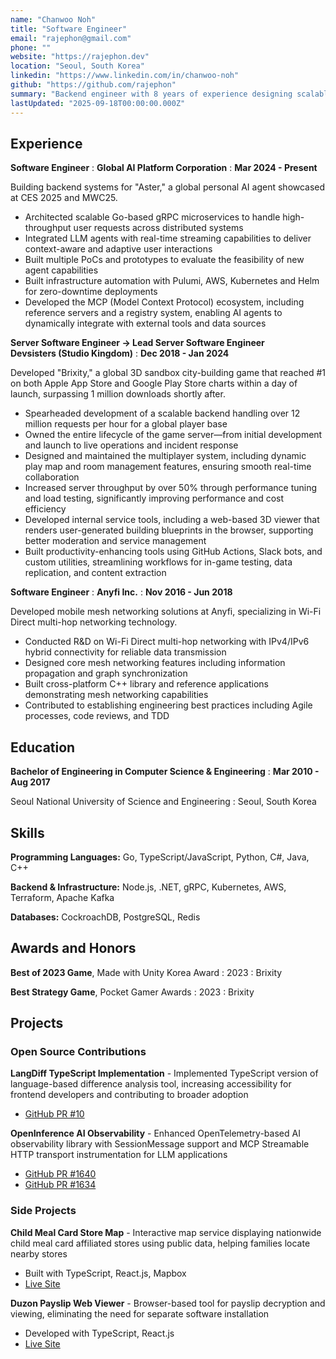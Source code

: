 ```yaml
---
name: "Chanwoo Noh"
title: "Software Engineer"
email: "rajephon@gmail.com"
phone: ""
website: "https://rajephon.dev"
location: "Seoul, South Korea"
linkedin: "https://www.linkedin.com/in/chanwoo-noh"
github: "https://github.com/rajephon"
summary: "Backend engineer with 8 years of experience designing scalable distributed systems, from game servers supporting millions of players to AI platforms integrating real-time LLM streaming."
lastUpdated: "2025-09-18T00:00:00.000Z"
---
```


## Experience

**Software Engineer**
  : **Global AI Platform Corporation**
  : **Mar 2024 - Present**

Building backend systems for "Aster," a global personal AI agent showcased at CES 2025 and MWC25.

- Architected scalable Go-based gRPC microservices to handle high-throughput user requests across distributed systems
- Integrated LLM agents with real-time streaming capabilities to deliver context-aware and adaptive user interactions
- Built multiple PoCs and prototypes to evaluate the feasibility of new agent capabilities
- Built infrastructure automation with Pulumi, AWS, Kubernetes and Helm for zero-downtime deployments
- Developed the MCP (Model Context Protocol) ecosystem, including reference servers and a registry system, enabling AI agents to dynamically integrate with external tools and data sources

**Server Software Engineer → Lead Server Software Engineer**  
**Devsisters (Studio Kingdom)** : **Dec 2018 - Jan 2024**

Developed "Brixity," a global 3D sandbox city-building game that reached #1 on both Apple App Store and Google Play Store charts within a day of launch, surpassing 1 million downloads shortly after.

- Spearheaded development of a scalable backend handling over 12 million requests per hour for a global player base
- Owned the entire lifecycle of the game server—from initial development and launch to live operations and incident response
- Designed and maintained the multiplayer system, including dynamic play map and room management features, ensuring smooth real-time collaboration
- Increased server throughput by over 50% through performance tuning and load testing, significantly improving performance and cost efficiency
- Developed internal service tools, including a web-based 3D viewer that renders user-generated building blueprints in the browser, supporting better moderation and service management
- Built productivity-enhancing tools using GitHub Actions, Slack bots, and custom utilities, streamlining workflows for in-game testing, data replication, and content extraction

**Software Engineer**
  : **Anyfi Inc.**
  : **Nov 2016 - Jun 2018**

Developed mobile mesh networking solutions at Anyfi, specializing in Wi-Fi Direct multi-hop networking technology.

- Conducted R&D on Wi-Fi Direct multi-hop networking with IPv4/IPv6 hybrid connectivity for reliable data transmission
- Designed core mesh networking features including information propagation and graph synchronization
- Built cross-platform C++ library and reference applications demonstrating mesh networking capabilities
- Contributed to establishing engineering best practices including Agile processes, code reviews, and TDD

## Education

**Bachelor of Engineering in Computer Science & Engineering**
  : **Mar 2010 - Aug 2017**

Seoul National University of Science and Engineering
  : Seoul, South Korea

## Skills

**Programming Languages:** Go, TypeScript/JavaScript, Python, C#, Java, C++

**Backend & Infrastructure:** Node.js, .NET, gRPC, Kubernetes, AWS, Terraform, Apache Kafka

**Databases:** CockroachDB, PostgreSQL, Redis

## Awards and Honors

**Best of 2023 Game**, Made with Unity Korea Award
  : 2023
  : Brixity

**Best Strategy Game**, Pocket Gamer Awards
  : 2023
  : Brixity

## Projects

### Open Source Contributions

**LangDiff TypeScript Implementation** - Implemented TypeScript version of language-based difference analysis tool, increasing accessibility for frontend developers and contributing to broader adoption
- [GitHub PR #10](https://github.com/globalaiplatform/langdiff/pull/10)

**OpenInference AI Observability** - Enhanced OpenTelemetry-based AI observability library with SessionMessage support and MCP Streamable HTTP transport instrumentation for LLM applications
- [GitHub PR #1640](https://github.com/Arize-ai/openinference/pull/1640)
- [GitHub PR #1634](https://github.com/Arize-ai/openinference/pull/1634)

### Side Projects

**Child Meal Card Store Map** - Interactive map service displaying nationwide child meal card affiliated stores using public data, helping families locate nearby stores
- Built with TypeScript, React.js, Mapbox
- [Live Site](https://dream-tree.rajephon.dev/)

**Duzon Payslip Web Viewer** - Browser-based tool for payslip decryption and viewing, eliminating the need for separate software installation
- Developed with TypeScript, React.js
- [Live Site](https://pay.rajephon.dev/)